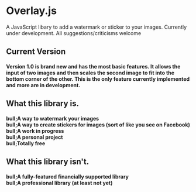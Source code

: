# Overlay.js
A JavaScript libary to add a watermark or sticker to your images. Currently under development. All suggestions/criticisms welcome
<html>
<body>
<h2>Current Version</h2>
<h4>Version 1.0 is brand new and has the most basic features. It allows the input of two images and then scales the second image to fit into the bottom corner of the other. This is the only feature currently implemented and more are in development.</h4>
<h2>What this library is.</h2>
<h4>bull;A way to watermark your images<br>bull;A way to create stickers for images (sort of like you see on Facebook)<br>
bull;A work in progress<br>bull;A personal project<br>bull;Totally free</h4>
<h2>What this library isn't.</h2>
<h4>bull;A fully-featured financially supported library<br>bull;A professional library (at least not yet)</h4>
</body>
</html>
